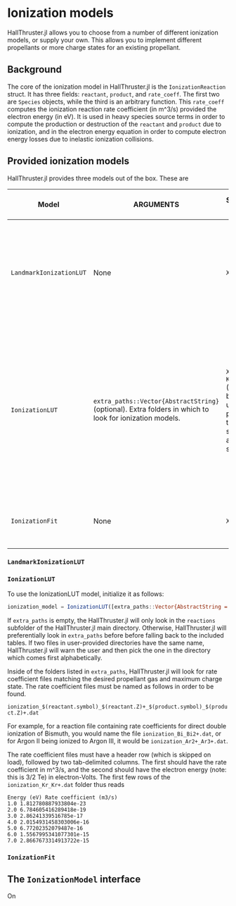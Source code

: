 # Ionization models

HallThruster.jl allows you to choose from a number of different ionization models, or supply your own. This allows you to implement different propellants or more charge states for an existing propellant.

## Background

The core of the ionization model in HallThruster.jl is the `IonizationReaction` struct. It has three fields: `reactant`, `product`, and `rate_coeff`. The first two are `Species` objects, while the third is an arbitrary function. This `rate_coeff` computes the ionization reaction rate coefficient (in m^3/s) provided the electron energy (in eV).  It is used in heavy species source terms in order to compute the production or destruction of the `reactant` and `product` due to ionization, and in the electron energy equation in order to compute electron energy losses due to inelastic ionization collisions.  

## Provided ionization models

HallThruster.jl provides three models out of the box. These are

| Model                   | ARGUMENTS                                                    | Supported species                                            | Maximum charge state | Description                                                  |
| ----------------------- | ------------------------------------------------------------ | ------------------------------------------------------------ | -------------------- | ------------------------------------------------------------ |
| `LandmarkIonizationLUT` | None                                                         | `Xenon`                                                      | `1`                  | Lookup table provided for the LANDMARK benchmark. Table is stored in the `landmark` subfolder of the HallThruster.jl directory. |
| `IonizationLUT`         | `extra_paths::Vector{AbstractString}` (optional). Extra folders in which to look for ionization models. | `Xenon`, `Krypton` (out of the box. With user-provided tables, can support any species) | `3`                  | Ionization look-up table for species provided with HallThruster.jl. By default, the tables are stored in the `reactions` subfolder of the HallThruster.jl directory, but the user may provide additional directories in which to look for tables. |
| `IonizationFit`         | None                                                         | `Xenon`                                                      | `3`                  | Fit to Xenon ionization look-up table from the `IonizationLUT` model. |

### `LandmarkIonizationLUT`

### `IonizationLUT`

To use the IonizationLUT model, initialize it as follows:

```julia
ionization_model = IonizationLUT([extra_paths::Vector{AbstractString = String[]}])
```

If `extra_paths` is empty, the HallThruster.jl will only look in the `reactions` subfolder of the HallThruster.jl main directory. Otherwise, HallThruster.jl will preferentially look in `extra_paths` before before falling back to the included tables. If two files in user-provided directories have the same name, HallThruster.jl will warn the user and then pick the one in the directory which comes first alphabetically. 

Inside of the folders listed in `extra_paths`, HallThruster.jl will look for rate coefficient files matching the desired propellant gas and maximum charge state.  The rate coefficient files must be named as follows in order to be found.

`ionization_$(reactant.symbol)_$(reactant.Z)+_$(product.symbol)_$(product.Z)+.dat`

For example, for a reaction file containing rate coefficients for direct double ionization of Bismuth, you would name the file `ionization_Bi_Bi2+.dat`, or for Argon II being ionized to Argon III, it would be `ionization_Ar2+_Ar3+.dat`. 

The rate coefficient files must have a header row (which is skipped on load), followed by two tab-delimited columns. The first should have the rate coefficient in m^3/s, and the second should have the electron energy (note: this is 3/2 Te) in electron-Volts. The first few rows of the `ionization_Kr_Kr+.dat` folder thus reads

```
Energy (eV)	Rate coefficient (m3/s)
1.0	1.812780887933804e-23
2.0	6.784605416289418e-19
3.0	2.86241339516785e-17
4.0	2.0154931458303006e-16
5.0	6.77202352079487e-16
6.0	1.5567995341077301e-15
7.0	2.8667673314913722e-15
```



### `IonizationFit`



## The `IonizationModel` interface

On 